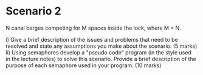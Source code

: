 # Scenario 2

N canal barges competing for M spaces inside the lock, where M < N.

i) Give a brief description of the issues and problems that need to be resolved and state any assumptions you make about the scenario. (5 marks)
ii) Using semaphores develop a "pseudo code" program (in the style used in the lecture notes) to solve this scenario. Provide a brief description of the purpose of each semaphore used in your program. (10 marks)
